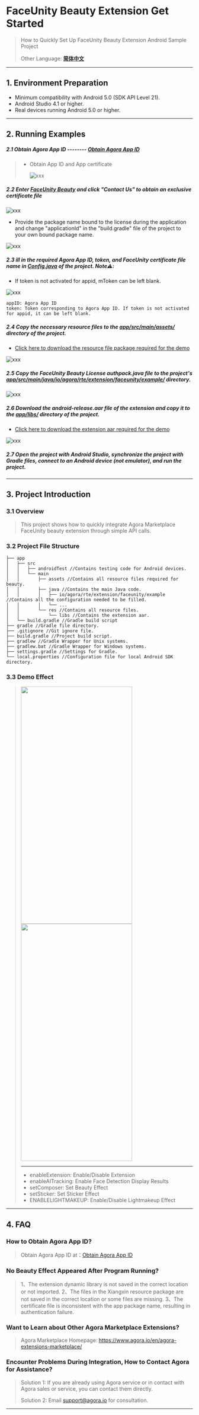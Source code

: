 # FaceUnity Beauty Extension Get Started

> How to Quickly Set Up FaceUnity Beauty Extension Android Sample Project
>
> Other Language: [**简体中文**](README.zh.md)

---

## 1. Environment Preparation

- Minimum compatibility with Android 5.0 (SDK API Level 21).
- Android Studio 4.1 or higher.
- Real devices running Android 5.0 or higher.

---

## 2. Running Examples

##### 2.1 Obtain Agora App ID -------- [Obtain Agora App ID](https://docs.agora.io/en/video-calling/reference/manage-agora-account?platform=ios#get-the-app-id)

> - Obtain App ID and App certificate
>
>   ![xxx](https://accktvpic.oss-cn-beijing.aliyuncs.com/pic/github_readme/market-place/Market-Place-1.png)

##### 2.2 Enter [FaceUnity Beauty](https://console.agora.io/marketplace/extension/introduce?serviceName=faceunity-ar-en) and click "Contact Us" to obtain an exclusive certificate file

![xxx](https://accktvpic.oss-cn-beijing.aliyuncs.com/pic/github_readme/market-place/FaceUnity/FaceUnity-EN-1.png)

- Provide the package name bound to the license during the application and change "applicationId" in the "build.gradle" file of the project to your own bound package name.

![xxx](https://web-cdn.agora.io/docs-files/1679457359046)

##### 2.3 ill in the required Agora App ID, token, and FaceUnity certificate file name in [**Config.java**](app/src/main/java/io/agora/rte/extension/faceunity/example/Config.java) of the project. Note⚠️:

* If token is not activated for appid, mToken can be left blank.

![xxx](https://accktvpic.oss-cn-beijing.aliyuncs.com/pic/github_readme/market-place/FaceUnity/FaceUnity-Android-5.png)

```texag-0-1gpap96h0ag-1-1gpap96h0ag-0-1gpap96h0ag-1-1gpap96h0ag-0-1gpap96h0ag-1-1gpap96h0ag-0-1gpap96h0ag-1-1gpap96h0ag-0-1gpap96h0ag-1-1gpap96h0
appID: Agora App ID
token: Token corresponding to Agora App ID. If token is not activated for appid, it can be left blank. 
```

##### 2.4 Copy the necessary resource files to the [**app/src/main/assets/**](app/src/main/assets/) directory of the project.

* [Click here to download the resource file package required for the demo](https://download.agora.io/marketplace/release/FaceUnity_v8.4.1_Resources.zip)

![xxx](https://accktvpic.oss-cn-beijing.aliyuncs.com/pic/github_readme/market-place/FaceUnity/FaceUnity-Android-1.png)

##### 2.5 Copy the FaceUnity Beauty License authpack.java file to the project's [**app/src/main/java/io/agora/rte/extension/faceunity/example/**](app/src/main/java/io/agora/rte/extension/faceunity/example/) directory.

![xxx](https://accktvpic.oss-cn-beijing.aliyuncs.com/pic/github_readme/market-place/FaceUnity/FaceUnity-Android-2.png)

##### 2.6 Download the **android-release.aar** file of the extension and copy it to the [**app/libs/**](app/libs/) directory of the project.

* [Click here to download the extension aar required for the demo](https://download.agora.io/marketplace/release/Agora_Marketplace_FaceUnity_v8.6.0_Extension_for_Android_v4.1.1.zip)

![xxx](https://accktvpic.oss-cn-beijing.aliyuncs.com/pic/github_readme/market-place/FaceUnity/FaceUnity-Android-3.png)

##### 2.7 Open the project with Android Studio, synchronize the project with Gradle files, connect to an Android device (not emulator), and run the project.

---

## 3. Project Introduction

### 3.1 Overview

> This project shows how to quickly integrate Agora Marketplace FaceUnity beauty extension through simple API calls.

### 3.2 Project File Structure

~~~
├── app
│   ├── src
│   │   ├── androidTest //Contains testing code for Android devices.
│   │   └── main
│   │       ├── assets //Contains all resource files required for beauty.
│   │       ├── java //Contains the main Java code.
│   │       │   ├── io/agora/rte/extension/faceunity/example //Contains all the configuration needed to be filled.
│   │       │   └── ...
│   │       └── res //Contains all resource files.
│   │           └── libs //Contains the extension aar.
│   └── build.gradle //Gradle build script
├── gradle //Gradle file directory.
├── .gitignore //Git ignore file.
├── build.gradle //Project build script.
├── gradlew //Gradle Wrapper for Unix systems.
├── gradlew.bat //Gradle Wrapper for Windows systems.
├── settings.gradle //Settings for Gradle.
└── local.properties //Configuration file for local Android SDK directory.
~~~



### 3.3 Demo Effect

> <img src="https://accktvpic.oss-cn-beijing.aliyuncs.com/pic/github_readme/market-place/FaceUnity/FaceUnity-effect-3.jpg.jpg" width="300" height="640">
> <img src="https://accktvpic.oss-cn-beijing.aliyuncs.com/pic/github_readme/market-place/FaceUnity/FaceUnity-effect-4.jpg.jpg" width="300" height="640">
>
> ---
>
> * enableExtension: Enable/Disable Extension
> * enableAITracking: Enable Face Detection Display Results
> * setComposer: Set Beauty Effect
> * setSticker: Set Sticker Effect
> * ENABLELIGHTMAKEUP: Enable/Disable Lightmakeup Effect

---

## 4. FAQ

### How to Obtain Agora App ID?

> Obtain Agora App ID at：[Obtain Agora App ID](https://docs.agora.io/en/video-calling/reference/manage-agora-account?platform=ios#get-the-app-id)

### No Beauty Effect Appeared After Program Running?

> 1、The extension dynamic library is not saved in the correct location or not imported.
> 2、The files in the Xiangxin resource package are not saved in the correct location or some files are missing.
> 3、The certificate file is inconsistent with the app package name, resulting in authentication failure.

### Want to Learn about Other Agora Marketplace Extensions?

> Agora Marketplace Homepage: https://www.agora.io/en/agora-extensions-marketplace/

### Encounter Problems During Integration, How to Contact Agora for Assistance?

> Solution 1: If you are already using Agora service or in contact with Agora sales or service, you can contact them directly.
>
> Solution 2: Email [support@agora.io](mailto:support@agora.io) for consultation.

---
